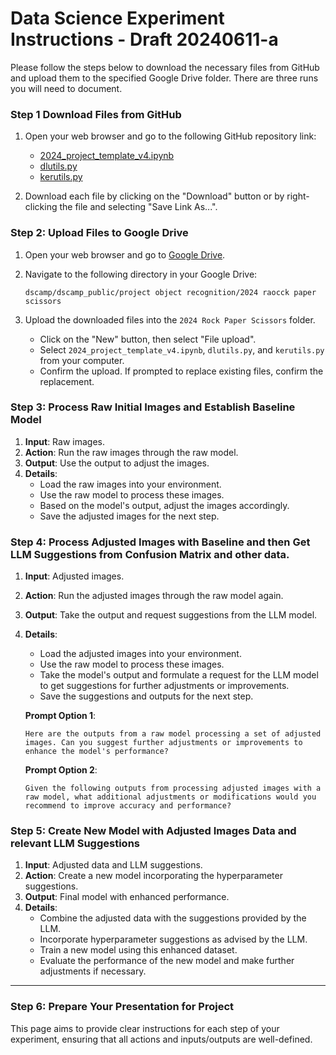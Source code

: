 # Data Science Experiment Instructions - Draft 20240611-a


Please follow the steps below to download the necessary files from GitHub and upload them to the specified Google Drive folder.
There are three runs you will  need  to document. 

### Step 1 Download Files from GitHub

1. Open your web browser and go to the following GitHub repository link:

    - [2024_project_template_v4.ipynb](https://github.com/RudyMartin/dsai-2024/blob/main/rps_files/2024_project_template_v4.ipynb)
    - [dlutils.py](https://github.com/RudyMartin/dsai-2024/blob/main/rps_files/dlutils.py)
    - [kerutils.py](https://github.com/RudyMartin/dsai-2024/blob/main/rps_files/kerutils.py)

2. Download each file by clicking on the "Download" button or by right-clicking the file and selecting "Save Link As...".

### Step 2: Upload Files to Google Drive

1. Open your web browser and go to [Google Drive](https://drive.google.com/).

2. Navigate to the following directory in your Google Drive:

    ```
    dscamp/dscamp_public/project object recognition/2024 raocck paper scissors
    ```

3. Upload the downloaded files into the `2024 Rock Paper Scissors` folder. 

    - Click on the "New" button, then select "File upload".
    - Select `2024_project_template_v4.ipynb`, `dlutils.py`, and `kerutils.py` from your computer.
    - Confirm the upload. If prompted to replace existing files, confirm the replacement.


### Step 3: Process Raw Initial Images and Establish Baseline Model
1. **Input**: Raw images.
2. **Action**: Run the raw images through the raw model.
3. **Output**: Use the output to adjust the images.
4. **Details**: 
    - Load the raw images into your environment.
    - Use the raw model to process these images.
    - Based on the model's output, adjust the images accordingly.
    - Save the adjusted images for the next step.

### Step 4: Process Adjusted Images with Baseline and then Get LLM Suggestions from Confusion Matrix and other data.
1. **Input**: Adjusted images.
2. **Action**: Run the adjusted images through the raw model again.
3. **Output**: Take the output and request suggestions from the LLM model.
4. **Details**: 
    - Load the adjusted images into your environment.
    - Use the raw model to process these images.
    - Take the model's output and formulate a request for the LLM model to get suggestions for further adjustments or improvements.
    - Save the suggestions and outputs for the next step.

    **Prompt Option 1**:
    ```
    Here are the outputs from a raw model processing a set of adjusted images. Can you suggest further adjustments or improvements to enhance the model's performance?
    ```

    **Prompt Option 2**:
    ```
    Given the following outputs from processing adjusted images with a raw model, what additional adjustments or modifications would you recommend to improve accuracy and performance?
    ```

### Step 5: Create New Model with Adjusted Images Data and relevant LLM Suggestions
1. **Input**: Adjusted data and LLM suggestions.
2. **Action**: Create a new model incorporating the hyperparameter suggestions.
3. **Output**: Final model with enhanced performance.
4. **Details**:
    - Combine the adjusted data with the suggestions provided by the LLM.
    - Incorporate hyperparameter suggestions as advised by the LLM.
    - Train a new model using this enhanced dataset.
    - Evaluate the performance of the new model and make further adjustments if necessary.

---
### Step 6: Prepare Your Presentation for Project


This page aims to provide clear instructions for each step of your experiment, ensuring that all actions and inputs/outputs are well-defined.



